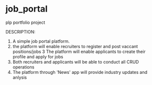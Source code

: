 # job_portal


plp portfolio project

DESCRIPTION:

1. A simple job portal platform.
2. the platform will enable recruiters to register and post vaccant positions/jobs
3 The platform will enable applicants to create their profile and apply for jobs
4. Both recruiters and applicants will be able to conduct all CRUD operations
5. The platform through 'News' app will provide industry updates and anlysis
